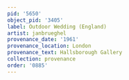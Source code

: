 ```yaml
---
pid: '5650'
object_pid: '3405'
label: Outdoor Wedding (England)
artist: janbrueghel
provenance_date: '1961'
provenance_location: London
provenance_text: Hallsborough Gallery
collection: provenance
order: '0885'
---
```

